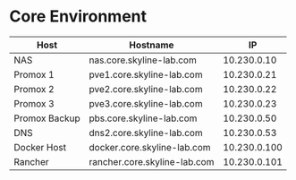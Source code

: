 Core Environment
==========================================================
|Host |Hostname |IP|
|----------|----------|----------|
|NAS |nas.core.skyline-lab.com |10.230.0.10|
|Promox 1 |pve1.core.skyline-lab.com |10.230.0.21|
|Promox 2 |pve2.core.skyline-lab.com |10.230.0.22|
|Promox 3 |pve3.core.skyline-lab.com |10.230.0.23|
|Promox Backup |pbs.core.skyline-lab.com |10.230.0.50|
|DNS |dns2.core.skyline-lab.com |10.230.0.53|
|Docker Host |docker.core.skyline-lab.com |10.230.0.100|
|Rancher |rancher.core.skyline-lab.com |10.230.0.101|


